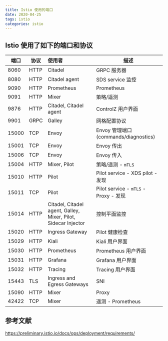 ```yaml
---
title: Istio 使用的端口
date: 2020-04-25
tags: istio
categories:	istio
---
```


## Istio 使用了如下的端口和协议

| 端口  | 协议 | 使用者                                                       | 描述                                  |
| ----- | ---- | :----------------------------------------------------------- | ------------------------------------- |
| 8060  | HTTP | Citadel                                                      | GRPC 服务器                           |
| 8080  | HTTP | Citadel agent                                                | SDS service 监控                      |
| 9090  | HTTP | Prometheus                                                   | Prometheus                            |
| 9091  | HTTP | Mixer                                                        | 策略/遥测                             |
| 9876  | HTTP | Citadel, Citadel agent                                       | ControlZ 用户界面                     |
| 9901  | GRPC | Galley                                                       | 网格配置协议                          |
| 15000 | TCP  | Envoy                                                        | Envoy 管理端口 (commands/diagnostics) |
| 15001 | TCP  | Envoy                                                        | Envoy 传出                            |
| 15006 | TCP  | Envoy                                                        | Envoy 传入                            |
| 15004 | HTTP | Mixer, Pilot                                                 | 策略/遥测 - `mTLS`                    |
| 15010 | HTTP | Pilot                                                        | Pilot service - XDS pilot - 发现      |
| 15011 | TCP  | Pilot                                                        | Pilot service - `mTLS` - Proxy - 发现 |
| 15014 | HTTP | Citadel, Citadel agent, Galley, Mixer, Pilot, Sidecar Injector | 控制平面监控                          |
| 15020 | HTTP | Ingress Gateway                                              | Pilot 健康检查                        |
| 15029 | HTTP | Kiali                                                        | Kiali 用户界面                        |
| 15030 | HTTP | Prometheus                                                   | Prometheus 用户界面                   |
| 15031 | HTTP | Grafana                                                      | Grafana 用户界面                      |
| 15032 | HTTP | Tracing                                                      | Tracing 用户界面                      |
| 15443 | TLS  | Ingress and Egress Gateways                                  | SNI                                   |
| 15090 | HTTP | Mixer                                                        | Proxy                                 |
| 42422 | TCP  | Mixer                                                        | 遥测 - Prometheus                     |

<!--more--> 

## 参考文献

 https://preliminary.istio.io/docs/ops/deployment/requirements/ 